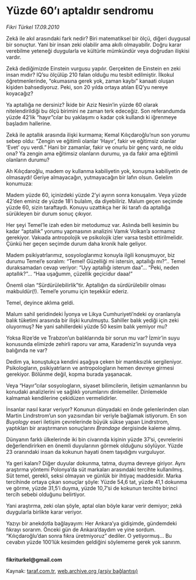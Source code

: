 # Yüzde 60’ı aptaldır sendromu 

*Fikri Türkel 17.09.2010*

<div class="yazi"><p>Zekâ ile akıl arasındaki fark nedir? Biri matematiksel bir ölçü, diğeri duygusal bir sonuçtur. Yani bir insan zeki olabilir ama akıllı olmayabilir. Doğru karar verebilme yeteneği duygularla ve kültürle mümkündür veya doğrudan ilişkisi vardır. </p>
<p>Zekâ dediğimizde Einstein vurgusu yapılır. Gerçekten de Einstein en zeki insan mıdır? IQ’su ölçülüp 210 falan olduğu mu tesbit edilmiştir. İlkokul öğretmenlerinde, “okumasına gerek yok, zaman kaybı” kanaati oluşan kişiden bahsediyoruz. Peki, son 20 yılda ortaya atılan EQ’yu nereye koyacağız? </p>
<p>Ya aptallığa ne dersiniz? İkide bir Aziz Nesin’in yüzde 60 olarak nitelendirildiği bu ölçü birimini ne zaman terk edeceğiz. Son referandumda yüzde 42’lik “hayır”cılar bu yaklaşımı o kadar çok kullandı ki iğrenmeye başladım hallerine. </p>
<p>Zekâ ile aptallık arasında ilişki kurmama; Kemal Kılıçdaroğlu’nun son yorumu sebep oldu: “Zengin ve eğitimli olanlar ‘Hayır’, fakir ve eğitimsiz olanlar ‘Evet’ oyu verdi.” Hani bir zamanlar, fakir ve onurlu bir genç vardı, ne oldu ona? Ya zengin ama eğitimsiz olanların durumu, ya da fakir ama eğitimli olanların durumu?</p>
<p>Ah Kılıçdaroğlu, madem oy kullanma kabiliyetin yok, konuşma kabiliyetin de olmasaydı! Geriye almayacağın, yutmayacağın bir lafın olsun. Gelelim konumuza:</p>
<p>Madem yüzde 60, içinizdeki yüzde 2’yi ayırın sonra konuşalım. Veya yüzde 42’den eminiz de yüzde 18’i bulalım, da diyebiliriz. Malum geçen seçimde yüzde 60, sizin taraftaydı. Konuyu uzattıkça her iki tarafı da aptallığa sürükleyen bir durum sonuç çıkıyor. </p>
<p>Her şeyi Temel’le izah eden bir metodumuz var. Aslında belli kesimin bu kadar “aptallık” yorumu yapmasının analizini Vamık Volkan’a sormamız gerekiyor. Vakıada antropolojik ve psikolojik izler varsa tesbit ettirilmelidir. Çünkü her geçen seçimde durum daha kronik hale geliyor. </p>
<p>Madem psikiyatrlarımız, sosyologlarımız konuyla ilgili konuşmuyor, biz durumu Temel’e soralım: “Temel! Güzelliği mi istersin, aptallığı mı?”.. Temel duraksamadan cevap veriyor: “Uyy aptallığı isterum daa”... “Peki, neden aptallık?”... “Haa uşağumm, çüzellik geçicidur daaa!”</p>
<p>Önemli olan “Sürdürülebilirlik”tir. Aptallığın da sürdürülebilir olması makbuldür(!). Temel’e yorumu için teşekkür ederiz. </p>
<p>Temel, deyince aklıma geldi. </p>
<p>Malum sahil şeridindeki İyonya ve Likya Cumhuriyeti’ndeki oy oranlarıyla balık tüketimi arasında bir ilişki kurulmuştu. Sahiller balık yediği için zeki oluyormuş? Ne yani sahillerdeki yüzde 50 kesim balık yemiyor mu? </p>
<p>Yoksa Rize’de ve Trabzon’un balıklarında bir sorun mu var? İzmir’in suyu konusunda elimizde zehirli raporu var ama, Karadeniz’in suyunda veya balığında ne var?</p>
<p>Dedim ya, konuştukça kendini aşağıya çeken bir mantıksızlık sergileniyor. Psikologların, psikiyatrların ve antropologların hemen devreye girmesi gerekiyor. Bölünme değil, kopma burada yaşanacak. </p>
<p>Veya “Hayır”cılar sosyologların, siyaset bilimcilerin, iletişim uzmanlarının bu konudaki analizlerini ve sağlıklı yorumlarını dinlemeliler. Dinlemekle kalmamalı kendilerine çekidüzen vermelidirler. </p>
<p>İnsanlar nasıl karar veriyor? Konunun dünyadaki en önde gelenlerinden olan Martin Lindrstrom’un son yazısından bir veriyle bağlamak istiyorum. En son <i>Buyology</i> eseri iletişim çevrelerinde büyük sükse yapan Lindrstrom, yaptıkları bir araştırmanın sonuçlarını <i>Brandage</i> dergisinde kaleme almış.</p>
<p>Dünyanın farklı ülkelerinde iki bin civarında kişinin yüzde 37’si, çevrelerini değerlendirirken en önemli duyularının görmek olduğunu söylüyor. Yüzde 23 oranındaki insan da kokunun hayati önem taşıdığını vurguluyor. </p>
<p>Ya geri kalanı? Diğer duyular dokunma, tatma, duyma devreye giriyor. Aynı araştırma yöntemi Polonya’da süt markaları arasındaki tercihte kullanılmış. Süt temel, gerekli, seksi olmayan ve günlük bir ihtiyaç maddesidir. Marka tercihinde ortaya çıkan sonuçlar şöyle: Yüzde 54,6 tat, yüzde 41,1 dokunma ve görme, yüzde 31,5’i duyma, yüzde 10,7’si de kokunun tercihte birinci tercih sebebi olduğunu belirtiyor. </p>
<p>Yani araştırma, zeki olan şöyle, aptal olan böyle karar verir demiyor; zekâ duygularla birlikte karar veriyor. </p>
<p>Yazıyı bir anekdotla bağlayayım: Her Ankara’ya gidişimde, gündemdeki fıkrayı sorarım. Önceki gün de Ankara’daydım ve yine sordum. “Kılıçdaroğlu’dan sonra fıkra üretmiyoruz” dediler. O yetiyormuş... Bu cevabın yüzde 100’lük kesimden geldiğini söylememe gerek yok sanırım.</p>
<p><b><br/>fikriturkel@gmail.com</b></p></div>

Kaynak: [taraf.com.tr](http://www.taraf.com.tr:80/fikri-turkel/makale-yuzde-60-i-aptaldir-sendromu.htm), [web.archive.org (arşiv bağlantısı)](http://web.archive.org/web/20100918093920/http://www.taraf.com.tr:80/fikri-turkel/makale-yuzde-60-i-aptaldir-sendromu.htm)
